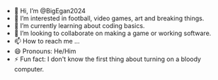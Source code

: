 - 👋 Hi, I’m @BigEgan2024
- 👀 I’m interested in football, video games, art and breaking things.
- 🌱 I’m currently learning about coding basics.
- 💞️ I’m looking to collaborate on making a game or working software.
- 📫 How to reach me ...
- 😄 Pronouns: He/Him 
- ⚡ Fun fact: I don't know the first thing about turning on a bloody computer.

<!---
BigEgan2024/BigEgan2024 is a ✨ special ✨ repository because its `README.md` (this file) appears on your GitHub profile.
You can click the Preview link to take a look at your changes.
--->
